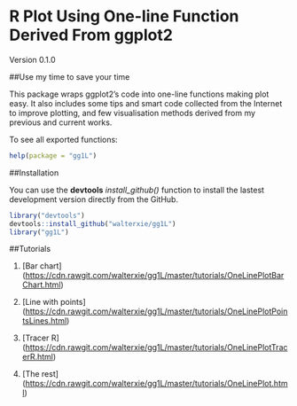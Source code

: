 # R Plot Using One-line Function Derived From ggplot2 

Version 0.1.0

##Use my time to save your time

This package wraps ggplot2’s code into one-line functions making plot easy. 
It also includes some tips and smart code collected from the Internet 
to improve plotting, 
and few visualisation methods derived from my previous and current works.

To see all exported functions:
```R
help(package = "gg1L")
```

##Installation

You can use the **devtools** *install\_github()* function to install the lastest development version directly from the GitHub.

```R
library("devtools")
devtools::install_github("walterxie/gg1L")
library("gg1L")
```

##Tutorials

1. [Bar chart] (https://cdn.rawgit.com/walterxie/gg1L/master/tutorials/OneLinePlotBarChart.html)

2. [Line with points] (https://cdn.rawgit.com/walterxie/gg1L/master/tutorials/OneLinePlotPointsLines.html)

3. [Tracer R] (https://cdn.rawgit.com/walterxie/gg1L/master/tutorials/OneLinePlotTracerR.html)

4. [The rest] (https://cdn.rawgit.com/walterxie/gg1L/master/tutorials/OneLinePlot.html)






